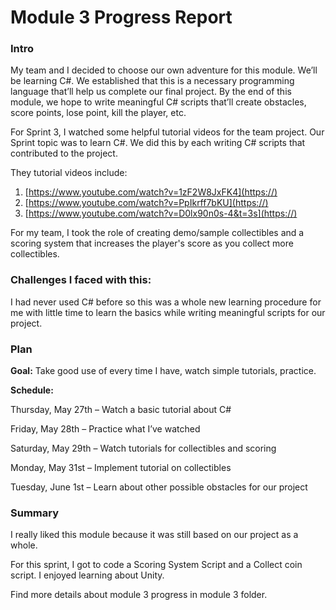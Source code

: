 # Module 3 Progress Report

### Intro

My team and I decided to choose our own adventure for this module. We’ll be learning C#. We established that this is a necessary programming language that’ll help us complete our final project. By the end of this module, we hope to write meaningful C# scripts that’ll create obstacles, score points, lose point, kill the player, etc.



For Sprint 3, I watched some helpful tutorial videos for the team project. Our Sprint topic was to learn C#. We did this by each writing C# scripts that contributed to the project.

They tutorial videos include:

1. [https://www.youtube.com/watch?v=1zF2W8JxFK4](https://)
2. [https://www.youtube.com/watch?v=PpIkrff7bKU](https://)
3. [https://www.youtube.com/watch?v=D0lx90n0s-4&t=3s](https://)

For my team, I took the role of creating demo/sample collectibles and a scoring system that increases the player's score as you collect more collectibles.


### Challenges I faced with this:

I had never used C# before so this was a whole new learning procedure for me with little time to learn the basics while writing meaningful scripts for our project. 


### Plan

**Goal:** Take good use of
every time I have, watch simple tutorials, practice.

**Schedule:**

Thursday, May 27th – Watch a basic tutorial about C#

Friday, May 28th – Practice what I’ve watched

Saturday, May 29th – Watch tutorials for collectibles and scoring

Monday, May 31st – Implement tutorial on collectibles

Tuesday, June 1st – Learn about other possible obstacles for our project


### Summary

I really liked this module because it was still based on our project as a whole.

For this sprint, I got to code a Scoring System Script and a Collect coin script. I enjoyed learning about Unity.

Find more details about module 3 progress in module 3 folder.
